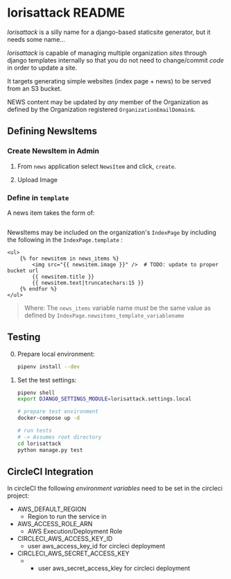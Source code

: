 # lorisattack README

_lorisattack_ is a silly name for a django-based staticsite generator, but it needs some name...

_lorisattack_ is capable of managing multiple organization _sites_ through django templates internally so that you do not need to change/commit _code_ in order to update a site.

It targets generating simple websites (index page + news) to be served from an S3 bucket.

NEWS content may be updated by _any_ member of the Organization as defined by the Organization registered `OrganizationEmailDomain`s.


## Defining NewsItems

### Create NewsItem in Admin

1. From `news` application select `NewsItem` and click, `create`.

2. Upload Image

### Define in `template`
A news item takes the form of:

```python

```

NewsItems may be included on the organization's `IndexPage` by including the following in the `IndexPage.template` :

```
<ul>
    {% for newsitem in news_items %}    
        <img src="{{ newsitem.image }}" />  # TODO: update to proper bucket url
        {{ newsitem.title }}
        {{ newsitem.text|truncatechars:15 }} 
    {% endfor %}
</ul>
```

> Where: 
> The `news_items` variable name *must* be the same value as defined by `IndexPage.newsitems_template_variablename`

## Testing

0. Prepare local environment:

    ```bash
    pipenv install --dev
    ```

1. Set the test settings:

    ```bash
    pipenv shell
    export DJANGO_SETTINGS_MODULE=lorisattack.settings.local
 
    # prepare test environment
    docker-compose up -d
    
    # run tests
    # -> Assumes root directory
    cd lorisattack
    python manage.py test
    ```

## CircleCI Integration

In circleCI the following _environment variables_ need to be set in the circleci project:

- AWS_DEFAULT_REGION
    - Region to run the service in
- AWS_ACCESS_ROLE_ARN
    - AWS Execution/Deployment Role
- CIRCLECI_AWS_ACCESS_KEY_ID
    - user aws_access_key_id for circleci deployment   
- CIRCLECI_AWS_SECRET_ACCESS_KEY
    - - user aws_secret_access_kley for circleci deployment 
    
